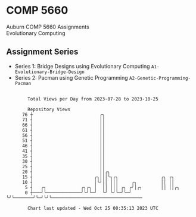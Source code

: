 # COMP 5660
Auburn COMP 5660 Assignments  
Evolutionary Computing

## Assignment Series
- Series 1: Bridge Designs using Evolutionary Computing `A1-Evolutionary-Bridge-Design`
- Series 2: Pacman using Genetic Programming `A2-Genetic-Programming-Pacman`

```

        Total Views per Day from 2023-07-28 to 2023-10-25

        Repository Views
      76 ┼                         ╭╮
      71 ┤                         ││
      66 ┤                         ││
      61 ┤                         ││
      56 ┤                         ││
      51 ┤                         ││
      46 ┤                         ││
      41 ┤                         ││
      35 ┤                         ││
      30 ┤                         ││
      25 ┤                         ││
      20 ┤                         ││╭╮
      15 ┤                       ╭╮│││╰╮╭╮                ╭╮ ╭╮
      10 ┤                       │╰╯││ │││     ╭╮         ││ ││
       5 ┤   ╭╮             ╭╮╭╮ │  ││ │││ ╭╮ ╭╯│╭╮       ││ ││╭╮
       0 ┼───╯╰─────────────╯╰╯╰─╯  ╰╯ ╰╯╰─╯╰─╯ ╰╯╰───────╯╰─╯╰╯╰──────────────────────────────────

        Chart last updated - Wed Oct 25 00:35:13 2023 UTC
        
```
